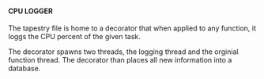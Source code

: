 #### CPU LOGGER

The tapestry file is home to a decorator that when applied to any function, it loggs the CPU percent
of the given task.

The decorator spawns two threads, the logging thread and the orginial function thread. The decorator than places all new information into a database.
